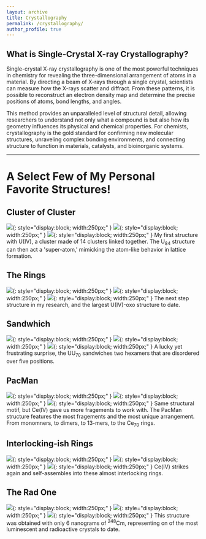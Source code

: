 ```yaml
---
layout: archive
title: Crystallography 
permalink: /crystallography/
author_profile: true
---
```


What is Single-Crystal X-ray Crystallography?
--------
Single-crystal X-ray crystallography is one of the most powerful techniques in chemistry for revealing the three-dimensional arrangement of atoms in a material. By directing a beam of X-rays through a single crystal, scientists can measure how the X-rays scatter and diffract. From these patterns, it is possible to reconstruct an electron density map and determine the precise positions of atoms, bond lengths, and angles.

This method provides an unparalleled level of structural detail, allowing researchers to understand not only what a compound is but also how its geometry influences its physical and chemical properties. For chemists, crystallography is the gold standard for confirming new molecular structures, unraveling complex bonding environments, and connecting structure to function in materials, catalysts, and bioinorganic systems.

-------

A Select Few of My Personal Favorite Structures! 
================


Cluster of Cluster
-------

![](/Colliard-Research.github.io/images/clusters.png){: style="display:block; width:250px;" } 
![](/Colliard-Research.github.io/images/clusters1.png){: style="display:block; width:250px;" } 
![](/Colliard-Research.github.io/images/clusters2.png){: style="display:block; width:250px;" } 
My first structure with U(IV), a cluster made of 14 clusters linked together. The U<sub>84</sub> structure can then act a 'super-atom,' mimicking the atom-like behavior in lattice formation.

The Rings
-------
![](/Colliard-Research.github.io/images/onering.png){: style="display:block; width:250px;" } 
![](/Colliard-Research.github.io/images/onering1.png){: style="display:block; width:250px;" }
![](/Colliard-Research.github.io/images/TM-U70.gif){: style="display:block; width:250px;" }
The next step structure in my research, and the largest U(IV)-oxo structure to date.

Sandwhich
-------
![](/Colliard-Research.github.io/images/sandwich.png){: style="display:block; width:250px;" } 
![](/Colliard-Research.github.io/images/sandwich1.png){: style="display:block; width:250px;" }
![](/Colliard-Research.github.io/images/sandwich2.png){: style="display:block; width:250px;" }
A lucky yet frustrating surprise, the UU<sub>70</sub> sandwiches two hexamers that are disordered over five positions.

PacMan
-------
![](/Colliard-Research.github.io/images/pacman3.png){: style="display:block; width:250px;" } 
![](/Colliard-Research.github.io/images/pacman1.png){: style="display:block; width:250px;" }
![](/Colliard-Research.github.io/images/pacman2.png){: style="display:block; width:250px;" }
Same structural motif, but Ce(IV) gave us more fragements to work with. The PacMan structure features the most fragements and the most unique arrangement. From monomners, to dimers, to 13-mers, to the Ce<sub>70</sub> rings. 

Interlocking-ish Rings
-------
![](/Colliard-Research.github.io/images/rings1.png){: style="display:block; width:250px;" } 
![](/Colliard-Research.github.io/images/rings2.png){: style="display:block; width:250px;" }
![](/Colliard-Research.github.io/images/rings3.png){: style="display:block; width:250px;" }
Ce(IV) strikes again and self-assembles into these almost interlocking rings. 

The Rad One
-------
![](/Colliard-Research.github.io/images/rad1.png){: style="display:block; width:250px;" } 
![](/Colliard-Research.github.io/images/rad2.png){: style="display:block; width:250px;" }
![](/Colliard-Research.github.io/images/rad3.png){: style="display:block; width:250px;" }
This structure was obtained with only 6 nanograms of <sup>248</sup>Cm, representing on of the most luminescent and radioactive crystals to date.

